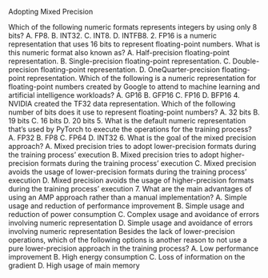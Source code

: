 Adopting Mixed Precision

Which of the following numeric formats represents integers by using only 8 bits?
A. FP8.
B. INT32.
C. INT8.
D. INTFB8.
2. FP16 is a numeric representation that uses 16 bits to represent floating-point numbers. What 
is this numeric format also known as?
A. Half-precision floating-point representation.
B. Single-precision floating-point representation.
C. Double-precision floating-point representation.
D. OneQuarter-precision floating-point representation.
Which of the following is a numeric representation for floating-point numbers created by 
Google to attend to machine learning and artificial intelligence workloads?
A. GP16
B. GFP16
C. FP16
D. BFP16
4. NVIDIA created the TF32 data representation. Which of the following number of bits does it 
use to represent floating-point numbers?
A. 32 bits
B. 19 bits
C. 16 bits
D. 20 bits
5. What is the default numeric representation that’s used by PyTorch to execute the operations 
for the training process?
A. FP32
B. FP8
C. FP64
D. INT32
6. What is the goal of the mixed precision approach?
A. Mixed precision tries to adopt lower-precision formats during the training process’ execution
B. Mixed precision tries to adopt higher-precision formats during the training process’ execution
C. Mixed precision avoids the usage of lower-precision formats during the training 
process’ execution
D. Mixed precision avoids the usage of higher-precision formats during the training 
process’ execution
7. What are the main advantages of using an AMP approach rather than a manual implementation?
A. Simple usage and reduction of performance improvement
B. Simple usage and reduction of power consumption
C. Complex usage and avoidance of errors involving numeric representation
D. Simple usage and avoidance of errors involving numeric representation
Besides the lack of lower-precision operations, which of the following options is another reason 
to not use a pure lower-precision approach in the training process?
A. Low performance improvement
B. High energy consumption
C. Loss of information on the gradient
D. High usage of main memory
